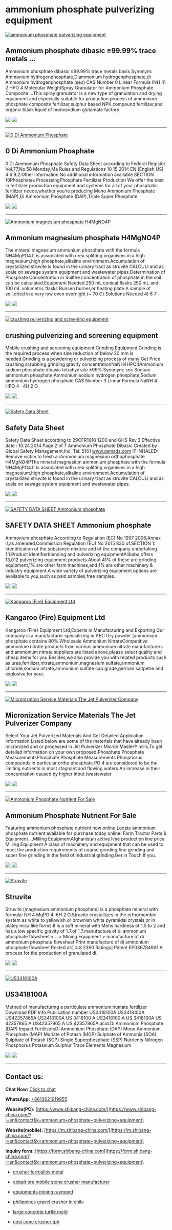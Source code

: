 # ammonium phosphate pulverizing equipment

<a href="https://swt.shibang-china.com/?l=en&img&k=ammonium+phosphate+pulverizing+equipment" target="_blank">![ammonium phosphate pulverizing equipment](http://static.shibang-china.com/all-800x300/196.jpg)</a>

## Ammonium phosphate dibasic ≥99.99% trace metals …
Ammonium phosphate dibasic ≥99.99% trace metals basis Synonym: Ammonium hydrogenphosphate,Diammonium hydrogenphosphate,di Ammonium hydrogenphosphate (sec) CAS Number 0 Linear Formula (NH 4) 2 HPO 4 Molecular WeightSpray Granulator for Ammonium Phosphate Composite …This spray granulator is a new type of granulation and drying equipment and especially suitable for production process of ammonium phosphate composite fertilizer,sulphur based NPK compound fertilizer,and organic black liquid of monosodium glutamate factory


<a href="https://whatsapp.shibangsoft.com/WhatsApp.php" target="_blank" title="WhatsApp">![](http://static.shibang-china.com/icon/whatsapp.png)</a> <a href="https://swt.shibang-china.com/?l=en&icon&k=ammonium+phosphate+pulverizing+equipment" target="_blank">![](http://static.shibang-china.com/icon/chat-en.png)</a>

---

<a href="https://swt.shibang-china.com/?l=en&img&k=ammonium+phosphate+pulverizing+equipment" target="_blank">![0 Di Ammonium Phosphate](http://static.shibang-china.com/all-800x300/1208.jpg)</a>

## 0 Di Ammonium Phosphate
0 Di Ammonium Phosphate Safety Data Sheet according to Federal Register Vol.77,No.58 Monday,Ma Rules and Regulations 10 15 2014 EN (English US) 4 6 9.2.Other information No additional information available SECTION 10Phosphates ProcessingPhosphate Fertilizer Production We offer the best in fertilizer production equipment and systems for all of your phosphatic fertilizer needs,whether you’re producing Mono Ammonium Phosphate (MAP),Di Ammonium Phosphate (DAP),Triple Super Phosphate


<a href="https://whatsapp.shibangsoft.com/WhatsApp.php" target="_blank" title="WhatsApp">![](http://static.shibang-china.com/icon/whatsapp.png)</a> <a href="https://swt.shibang-china.com/?l=en&icon&k=ammonium+phosphate+pulverizing+equipment" target="_blank">![](http://static.shibang-china.com/icon/chat-en.png)</a>

---

<a href="https://swt.shibang-china.com/?l=en&img&k=ammonium+phosphate+pulverizing+equipment" target="_blank">![Ammonium magnesium phosphate H4MgNO4P](http://static.shibang-china.com/all-800x300/103.jpg)</a>

## Ammonium magnesium phosphate H4MgNO4P
The mineral magnesium ammonium phosphate with the formula NH4MgPO4.It is associated with urea splitting organisms in a high magnesium,high phosphate,alkaline environment.Accumulation of crystallized struvite is found in the urinary tract as struvite CALCULI and as scale on sewage system equipment and wastewater pipes.Determination of Phosphate Concentration in Soilthe concentration of phosphate in the soil can be calculated.Equipment Needed 250 mL conical flasks 250 mL and 100 mL volumetric flasks Bunsen burner,or heating plate A sample of soil,dried in a very low oven overnight (~ 70 C) Solutions Needed 4) 6 7


<a href="https://whatsapp.shibangsoft.com/WhatsApp.php" target="_blank" title="WhatsApp">![](http://static.shibang-china.com/icon/whatsapp.png)</a> <a href="https://swt.shibang-china.com/?l=en&icon&k=ammonium+phosphate+pulverizing+equipment" target="_blank">![](http://static.shibang-china.com/icon/chat-en.png)</a>

---

<a href="https://swt.shibang-china.com/?l=en&img&k=ammonium+phosphate+pulverizing+equipment" target="_blank">![crushing pulverizing and screening equipment](http://static.shibang-china.com/all-800x300/949.jpg)</a>

## crushing pulverizing and screening equipment
Mobile crushing and screening equipment Grinding Equipment.Grinding is the required process when size reduction of below 20 mm is needed.Grinding is a powdering or pulverizing process of many Get Price crushing scrubbing grinding gravity concentrationNaNH4HPO4Ammonium sodium phosphate dibasic tetrahydrate ≥99% Synonym: sec Sodium ammonium phosphate,Ammonium sodium hydrogen phosphate,Sodium ammonium hydrogen phosphate CAS Number 3 Linear Formula NaNH 4 HPO 4 &#183; 4H 2 O


<a href="https://whatsapp.shibangsoft.com/WhatsApp.php" target="_blank" title="WhatsApp">![](http://static.shibang-china.com/icon/whatsapp.png)</a> <a href="https://swt.shibang-china.com/?l=en&icon&k=ammonium+phosphate+pulverizing+equipment" target="_blank">![](http://static.shibang-china.com/icon/chat-en.png)</a>

---

<a href="https://swt.shibang-china.com/?l=en&img&k=ammonium+phosphate+pulverizing+equipment" target="_blank">![Safety Data Sheet](http://static.shibang-china.com/all-800x300/1003.jpg)</a>

## Safety Data Sheet
Safety Data Sheet according to 29CFR1910 1200 and GHS Rev.3 Effective date : 10.24.2014 Page 2 of 7 Ammonium Phosphate Dibasic Created by Global Safety Management,Inc. Tel: 5161 www.gsmsds.com IF INHALED: Remove victim to fresh airAmmonium magnesium orthophosphate H4MgNO4PThe mineral magnesium ammonium phosphate with the formula NH4MgPO4.It is associated with urea splitting organisms in a high magnesium,high phosphate,alkaline environment.Accumulation of crystallized struvite is found in the urinary tract as struvite CALCULI and as scale on sewage system equipment and wastewater pipes.


<a href="https://whatsapp.shibangsoft.com/WhatsApp.php" target="_blank" title="WhatsApp">![](http://static.shibang-china.com/icon/whatsapp.png)</a> <a href="https://swt.shibang-china.com/?l=en&icon&k=ammonium+phosphate+pulverizing+equipment" target="_blank">![](http://static.shibang-china.com/icon/chat-en.png)</a>

---

<a href="https://swt.shibang-china.com/?l=en&img&k=ammonium+phosphate+pulverizing+equipment" target="_blank">![SAFETY DATA SHEET Ammonium phosphate](http://static.shibang-china.com/all-800x300/1408.jpg)</a>

## SAFETY DATA SHEET Ammonium phosphate
Ammonium phosphate According to Regulation (EC) No 1907 2006,Annex II,as amended.Commission Regulation (EU) No 2015 830 of.SECTION 1: Identification of the substance mixture and of the company undertaking 1.1.Product identifierblending and pulverizing equipmentAlibaba offers 13,012 pulverizing equipment products.About 41% of these are grinding equipment,1% are other farm machines,and 1% are other machinery &amp; industry equipment.A wide variety of pulverizing equipment options are available to you,such as paid samples,free samples.


<a href="https://whatsapp.shibangsoft.com/WhatsApp.php" target="_blank" title="WhatsApp">![](http://static.shibang-china.com/icon/whatsapp.png)</a> <a href="https://swt.shibang-china.com/?l=en&icon&k=ammonium+phosphate+pulverizing+equipment" target="_blank">![](http://static.shibang-china.com/icon/chat-en.png)</a>

---

<a href="https://swt.shibang-china.com/?l=en&img&k=ammonium+phosphate+pulverizing+equipment" target="_blank">![Kangaroo (Fire) Equipment Ltd](http://static.shibang-china.com/all-800x300/1300.jpg)</a>

## Kangaroo (Fire) Equipment Ltd
Kangaroo (Fire) Equipment Ltd,Experts in Manufacturing and Exporting Our company is a manufacturer specializing in ABC Dry powder (ammonium phosphate contains 80%.Wholesale Ammonium NitrateCompetitive ammonium nitrate products from various ammonium nitrate manufacturers and ammonium nitrate suppliers are listed above,please select quality and cheap items for you.Besides,we also provide you with related products such as urea,fertilizer,nitrate,ammonium,magnesium sulfate,ammonium chloride,sodium nitrate,ammonium sulfate cap grade,german saltpetre and explosive for your.


<a href="https://whatsapp.shibangsoft.com/WhatsApp.php" target="_blank" title="WhatsApp">![](http://static.shibang-china.com/icon/whatsapp.png)</a> <a href="https://swt.shibang-china.com/?l=en&icon&k=ammonium+phosphate+pulverizing+equipment" target="_blank">![](http://static.shibang-china.com/icon/chat-en.png)</a>

---

<a href="https://swt.shibang-china.com/?l=en&img&k=ammonium+phosphate+pulverizing+equipment" target="_blank">![Micronization Service Materials The Jet Pulverizer Company](http://static.shibang-china.com/all-800x300/653.jpg)</a>

## Micronization Service Materials The Jet Pulverizer Company
Select Your Jet Pulverized Materials And Get Detailed Application Information Listed below are some of the materials that have already been micronized and or processed in Jet Pulverizer Micron Master&#174; mills.To get detailed information on your own proposed.Phosphate Phosphate MeasurementsPhosphate Phosphate Measurements Phosphorus compounds in particular ortho phosphate PO 4 are considered to be the limiting nutrients in most stagnant and flowing waters.An increase in their concentration caused by higher input (wastewater


<a href="https://whatsapp.shibangsoft.com/WhatsApp.php" target="_blank" title="WhatsApp">![](http://static.shibang-china.com/icon/whatsapp.png)</a> <a href="https://swt.shibang-china.com/?l=en&icon&k=ammonium+phosphate+pulverizing+equipment" target="_blank">![](http://static.shibang-china.com/icon/chat-en.png)</a>

---

<a href="https://swt.shibang-china.com/?l=en&img&k=ammonium+phosphate+pulverizing+equipment" target="_blank">![Ammonium Phosphate Nutrient For Sale](http://static.shibang-china.com/all-800x300/63.jpg)</a>

## Ammonium Phosphate Nutrient For Sale
Featuring ammonium phosphate nutrient now online.Locate ammonium phosphate nutrient available for purchase today online! Farm Tractor Parts &amp; Equipment …Milling EquipmentAfghanistan active lime production line price Milling Equipment A class of machinery and equipment that can be used to meet the production requirements of coarse grinding,fine grinding and super fine grinding in the field of industrial grinding.Get in Touch If you.


<a href="https://whatsapp.shibangsoft.com/WhatsApp.php" target="_blank" title="WhatsApp">![](http://static.shibang-china.com/icon/whatsapp.png)</a> <a href="https://swt.shibang-china.com/?l=en&icon&k=ammonium+phosphate+pulverizing+equipment" target="_blank">![](http://static.shibang-china.com/icon/chat-en.png)</a>

---

<a href="https://swt.shibang-china.com/?l=en&img&k=ammonium+phosphate+pulverizing+equipment" target="_blank">![Struvite](http://static.shibang-china.com/all-800x300/1501.jpg)</a>

## Struvite
Struvite (magnesium ammonium phosphate) is a phosphate mineral with formula: NH 4 MgPO 4 &#183;6H 2 O.Struvite crystallizes in the orthorhombic system as white to yellowish or brownish white pyramidal crystals or in platey mica like forms.It is a soft mineral with Mohs hardness of 1.5 to 2 and has a low specific gravity of 1.7.of 1.7.manufacture of di ammonium phosphate flowsheet &#171; …&gt; Mining Equipment &gt; manufacture of di ammonium phosphate flowsheet Print manufacture of di ammonium phosphate flowsheet Posted at:[ 4.8 2390 Ratings] Patent EP0367849A1 A process for the production of granulated di.


<a href="https://whatsapp.shibangsoft.com/WhatsApp.php" target="_blank" title="WhatsApp">![](http://static.shibang-china.com/icon/whatsapp.png)</a> <a href="https://swt.shibang-china.com/?l=en&icon&k=ammonium+phosphate+pulverizing+equipment" target="_blank">![](http://static.shibang-china.com/icon/chat-en.png)</a>

---

<a href="https://swt.shibang-china.com/?l=en&img&k=ammonium+phosphate+pulverizing+equipment" target="_blank">![US3418100A](http://static.shibang-china.com/all-800x300/776.jpg)</a>

## US3418100A
Method of manufacturing a particulate ammonium humate fertilizer Download PDF Info Publication number US3418100A US3418100A US42357865A US3418100A US 3418100 A US3418100 A US 3418100A US 42357865 A US42357865 A US 42357865A acid.Di Ammonium Phosphate (DAP) Impact FertilisersDi Ammonium Phosphate (DAP) Mono Ammonium Phosphate (MAP) Muriate of Potash (MOP) Sulphate of Ammonia (SOA) Sulphate of Potash (SOP) Single Superphosphate (SSP) Nutrients Nitrogen Phosphorus Potassium Sulphur Trace Elements Magnesium


<a href="https://whatsapp.shibangsoft.com/WhatsApp.php" target="_blank" title="WhatsApp">![](http://static.shibang-china.com/icon/whatsapp.png)</a> <a href="https://swt.shibang-china.com/?l=en&icon&k=ammonium+phosphate+pulverizing+equipment" target="_blank">![](http://static.shibang-china.com/icon/chat-en.png)</a>

---
## Contact us:

**Chat Now:** [Click to chat](https://swt.shibang-china.com?l=en&contact&k=ammonium+phosphate+pulverizing+equipment)

**WhatsApp:**  [+8613621919955](https://whatsapp.shibangsoft.com/WhatsApp.php)

**Website(PC):** [https://www.shibang-china.com/](https://www.shibang-china.com/?l=en&contact&k=ammonium+phosphate+pulverizing+equipment)

**Website(mobile):** [https://m.shibang-china.com/](https://m.shibang-china.com/?l=en&contact&k=ammonium+phosphate+pulverizing+equipment)

**Inquiry form:** [https://form.shibang-china.com](https://form.shibang-china.com?l=en&contact&k=ammonium+phosphate+pulverizing+equipment)

* [crusher ferroalloy metal](../170/crusher%20ferroalloy%20metal.md)

* [cobalt ore mobile stone crusher manufacturer](../167/cobalt%20ore%20mobile%20stone%20crusher%20manufacturer.md)

* [equipments mining raymond](../165/equipments%20mining%20raymond.md)

* [philippines gravel crusher in chile](../169/philippines%20gravel%20crusher%20in%20chile.md)

* [large concrete turtle mold](../164/large%20concrete%20turtle%20mold.md)

* [cost cone crusher tph](../167/cost%20cone%20crusher%20tph.md)